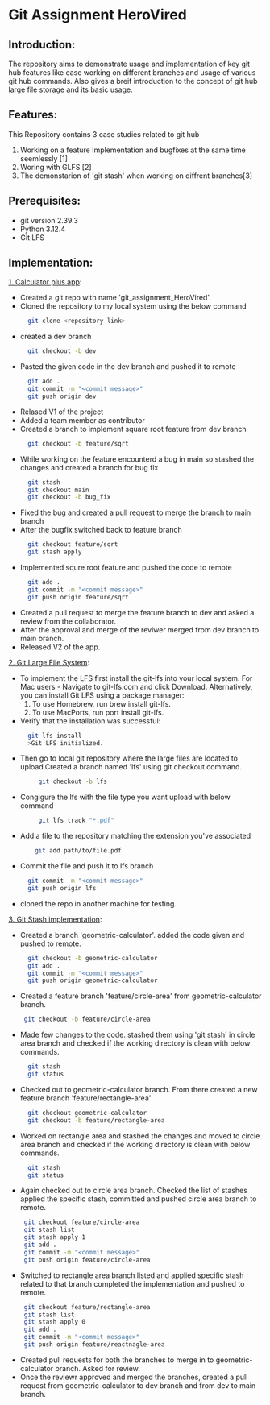 # Git Assignment HeroVired
## Introduction:
  The repository aims to demonstrate usage and implementation of key git hub features like ease working on different branches and usage of various git hub commands. Also gives a breif introduction to the concept of git hub large file storage and its basic usage. 
  
## Features:
  This Repository contains 3 case studies related to git hub
  1. Working on a feature Implementation and bugfixes at the same time seemlessly [1]
  2. Woring with GLFS [2]
  3. The demonstarion of 'git stash' when working on diffrent branches[3]

## Prerequisites:
  - git version 2.39.3 
  - Python 3.12.4
  - Git LFS

## Implementation:
[1. Calculator plus app](#1):
   - Created a git repo with name 'git_assignment_HeroVired'.
   - Cloned the repository to my local system using the below command
     ```sh
       git clone <repository-link> 
     ```
   - created a dev branch
     ```sh
       git checkout -b dev
      ```
   - Pasted the given code in the dev branch and pushed it to remote
     ```sh
       git add .
       git commit -m "<commit message>"
       git push origin dev
      ```
   - Relased V1 of the project
   - Added a team member as contributor
   - Created a branch to implement square root feature from dev branch
     ```sh
       git checkout -b feature/sqrt
      ```
   - While working on the feature encounterd a bug in main so stashed the changes and created a branch for bug fix
     ```sh
       git stash
       git checkout main
       git checkout -b bug_fix
      ```
   - Fixed the bug and created a pull request to merge the branch to main branch
   - After the bugfix switched back to feature branch
     ```sh
       git checkout feature/sqrt
       git stash apply
     ```
   - Implemented squre root feature and pushed the code to remote
     ```sh
       git add .
       git commit -m "<commit message>"
       git push origin feature/sqrt
     ```
   - Created a pull request to merge the feature branch to dev and asked a review from the collaborator.
   - After the approval and merge of the reviwer merged from dev branch to main branch.
   - Released V2 of the app.
     
[2. Git Large File System](#2):
  - To implement the LFS first install the git-lfs into your local system. For Mac users - Navigate to git-lfs.com and click Download. Alternatively, you can install Git LFS using a package manager:
    1. To use Homebrew, run brew install git-lfs.
    2. To use MacPorts, run port install git-lfs.
  - Verify that the installation was successful:
    ```sh
      git lfs install
      >Git LFS initialized.
    ```
  - Then go to local git repository where the large files are located to upload.Created a branch named 'lfs' using git checkout command.
    ```sh
         git checkout -b lfs
    ```
  - Congigure the lfs with the file type you want upload with below command
    ```sh
         git lfs track "*.pdf"
    ```
  - Add a file to the repository matching the extension you've associated
     ```sh
         git add path/to/file.pdf
     ```
  - Commit the file and push it to lfs branch
    ```sh
      git commit -m "<commit message>"
      git push origin lfs
    ```
  - cloned the repo in another machine for testing.
    
[3. Git Stash implementation](#3):
  - Created a branch 'geometric-calculator'. added the code given and pushed to remote.
    ```sh
      git checkout -b geometric-calculator
      git add .
      git commit -m "<commit message>"
      git push origin geometric-calculator
    ```
  - Created a feature branch 'feature/circle-area' from geometric-calculator branch.
     ```sh
      git checkout -b feature/circle-area
     ```
  - Made few changes to the code. stashed them using 'git stash' in circle area branch and checked if the working directory is clean with below commands.
    ```sh
      git stash
      git status
    ```
  - Checked out to geometric-calculator branch. From there created a new feature branch 'feature/rectangle-area'
    ```sh
      git checkout geometric-calculator
      git checkout -b feature/rectangle-area
    ```
  - Worked on rectangle area and stashed the changes and moved to circle area branch and checked if the working directory is clean with below commands.
    ```sh
      git stash
      git status
    ```
  - Again checked out to circle area branch. Checked the list of stashes applied the specific stash, committed and pushed circle area branch to remote.
     ```sh
      git checkout feature/circle-area
      git stash list
      git stash apply 1
      git add .
      git commit -m "<commit message>"
      git push origin feature/circle-area 
    ```
  - Switched to rectangle area branch listed and applied specific stash related to that branch completed the implementation and pushed to remote.
     ```sh
      git checkout feature/rectangle-area
      git stash list
      git stash apply 0
      git add .
      git commit -m "<commit message>"
      git push origin feature/reactnagle-area 
    ```
  - Created pull requests for both the branches to merge in to geometric-calculator branch. Asked for review.
  - Once the reviewr approved and merged the branches, created a pull request from geometric-calculator to dev branch and from dev to main branch.
  
    
